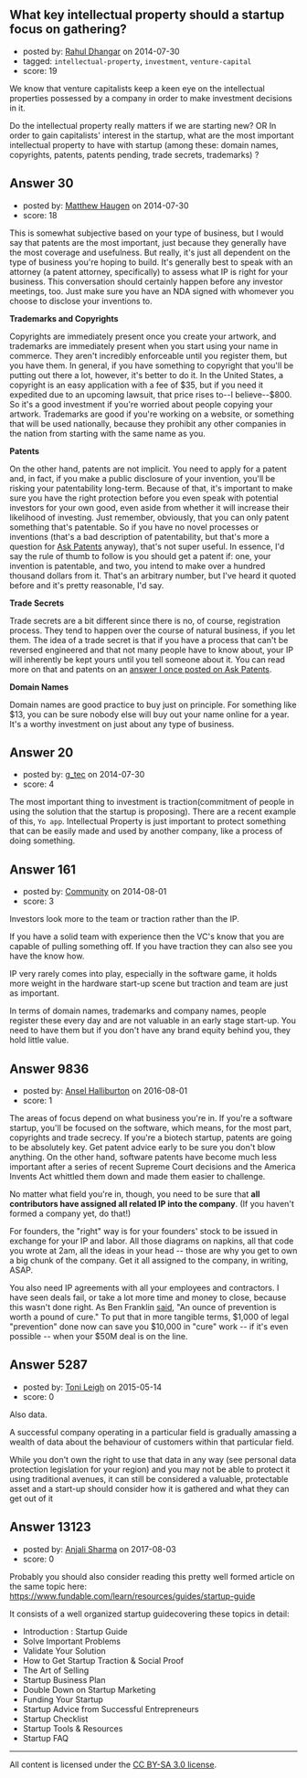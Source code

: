 ## What key intellectual property should a startup focus on gathering?

- posted by: [Rahul Dhangar](https://stackexchange.com/users/2430630/rahul-dhangar) on 2014-07-30
- tagged: `intellectual-property`, `investment`, `venture-capital`
- score: 19

<p>We know that venture capitalists keep a keen eye on the intellectual properties possessed by a company in order to make investment decisions in it.</p>

<p>Do the intellectual property really matters if we are starting new?
OR
In order to gain capitalists' interest in the startup, what are the most important intellectual property to have with startup (among these: domain names, copyrights, patents, patents pending, trade secrets, trademarks) ?</p>



## Answer 30

- posted by: [Matthew Haugen](https://stackexchange.com/users/1325646/matthew-haugen) on 2014-07-30
- score: 18

<p>This is somewhat subjective based on your type of business, but I would say that patents are the most important, just because they generally have the most coverage and usefulness. But really, it's just all dependent on the type of business you're hoping to build. It's generally best to speak with an attorney (a patent attorney, specifically) to assess what IP is right for your business. This conversation should certainly happen before any investor meetings, too. Just make sure you have an NDA signed with whomever you choose to disclose your inventions to.</p>

<p><strong>Trademarks and Copyrights</strong></p>

<p>Copyrights are immediately present once you create your artwork, and trademarks are immediately present when you start using your name in commerce. They aren't incredibly enforceable until you register them, but you have them. In general, if you have something to copyright that you'll be putting out there a lot, however, it's better to do it. In the United States, a copyright is an easy application with a fee of $35, but if you need it expedited due to an upcoming lawsuit, that price rises to--I believe--$800. So it's a good investment if you're worried about people copying your artwork. Trademarks are good if you're working on a website, or something that will be used nationally, because they prohibit any other companies in the nation from starting with the same name as you.</p>

<p><strong>Patents</strong></p>

<p>On the other hand, patents are not implicit. You need to apply for a patent and, in fact, if you make a public disclosure of your invention, you'll be risking your patentability long-term. Because of that, it's important to make sure you have the right protection before you even speak with potential investors for your own good, even aside from whether it will increase their likelihood of investing. Just remember, obviously, that you can only patent something that's patentable. So if you have no novel processes or inventions (that's a bad description of patentability, but that's more a question for <a href="http://patents.stackexchange.com">Ask Patents</a> anyway), that's not super useful. In essence, I'd say the rule of thumb to follow is you should get a patent if: one, your invention is patentable, and two, you intend to make over a hundred thousand dollars from it. That's an arbitrary number, but I've heard it quoted before and it's pretty reasonable, I'd say.</p>

<p><strong>Trade Secrets</strong></p>

<p>Trade secrets are a bit different since there is no, of course, registration process. They tend to happen over the course of natural business, if you let them. The idea of a trade secret is that if you have a process that can't be reversed engineered and that not many people have to know about, your IP will inherently be kept yours until you tell someone about it. You can read more on that and patents on an <a href="https://patents.stackexchange.com/a/7840/10011">answer I once posted on Ask Patents</a>.</p>

<p><strong>Domain Names</strong></p>

<p>Domain names are good practice to buy just on principle. For something like $13, you can be sure nobody else will buy out your name online for a year. It's a worthy investment on just about any type of business.</p>



## Answer 20

- posted by: [g_tec](https://stackexchange.com/users/3486715/g-tec) on 2014-07-30
- score: 4

<p>The most important thing to investment is traction(commitment of people in using the solution that the startup is proposing). There are a recent example of this, <code>Yo app</code>. Intellectual Property is just important to protect something that can be easily made and used by another company, like a process of doing something.</p>



## Answer 161

- posted by: [Community](https://stackexchange.com/users/-1/community) on 2014-08-01
- score: 3

<p>Investors look more to the team or traction rather than the IP.</p>

<p>If you have a solid team with experience then the VC's know that you are capable of pulling something off. If you have traction they can also see you have the know how.</p>

<p>IP very rarely comes into play, especially in the software game, it holds more weight in the hardware start-up scene but traction and team are just as important.</p>

<p>In terms of domain names, trademarks and company names, people register these every day and are not valuable in an early stage start-up. You need to have them but if you don't have any brand equity behind you, they hold little value.</p>



## Answer 9836

- posted by: [Ansel Halliburton](https://stackexchange.com/users/3313301/ansel-halliburton) on 2016-08-01
- score: 1

<p>The areas of focus depend on what business you're in. If you're a software startup, you'll be focused on the software, which means, for the most part, copyrights and trade secrecy. If you're a biotech startup, patents are going to be absolutely key. Get patent advice early to be sure you don't blow anything. On the other hand, software patents have become much less important after a series of recent Supreme Court decisions and the America Invents Act whittled them down and made them easier to challenge.</p>

<p>No matter what field you're in, though, you need to be sure that <strong>all contributors have assigned all related IP into the company</strong>. (If you haven't formed a company yet, do that!)</p>

<p>For founders, the "right" way is for your founders' stock to be issued in exchange for your IP and labor. All those diagrams on napkins, all that code you wrote at 2am, all the ideas in your head -- those are why you get to own a big chunk of the company. Get it all assigned to the company, in writing, ASAP.</p>

<p>You also need IP agreements with all your employees and contractors. I have seen deals fail, or take a lot more time and money to close, because this wasn't done right. As Ben Franklin <a href="https://www.goodreads.com/quotes/247269-an-ounce-of-prevention-is-worth-a-pound-of-cure" rel="nofollow">said</a>, "An ounce of prevention is worth a pound of cure." To put that in more tangible terms, $1,000 of legal "prevention" done now can save you $10,000 in "cure" work -- if it's even possible -- when your $50M deal is on the line.</p>



## Answer 5287

- posted by: [Toni Leigh](https://stackexchange.com/users/1299632/toni-leigh) on 2015-05-14
- score: 0

<p>Also data.</p>

<p>A successful company operating in a particular field is gradually amassing a wealth of data about the behaviour of customers within that particular field.</p>

<p>While you don't own the right to use that data in any way (see personal data protection legislation for your region) and you may not be able to protect it using traditional avenues, it can still be considered a valuable, protectable asset and a start-up should consider how it is gathered and what they can get out of it</p>



## Answer 13123

- posted by: [Anjali Sharma](https://stackexchange.com/users/11478217/anjali-sharma) on 2017-08-03
- score: 0

<p>Probably you should also consider reading this pretty well formed article on the same topic here: <a href="https://www.fundable.com/learn/resources/guides/startup-guide" rel="nofollow noreferrer">https://www.fundable.com/learn/resources/guides/startup-guide</a></p>

<p>It consists of a well organized startup guidecovering these topics in detail:</p>

<ul>
<li>Introduction : Startup Guide</li>
<li>Solve Important Problems</li>
<li>Validate Your Solution</li>
<li>How to Get Startup Traction &amp; Social Proof</li>
<li>The Art of Selling</li>
<li>Startup Business Plan</li>
<li>Double Down on Startup Marketing</li>
<li>Funding Your Startup</li>
<li>Startup Advice from Successful Entrepreneurs</li>
<li>Startup Checklist</li>
<li>Startup Tools &amp; Resources</li>
<li>Startup FAQ</li>
</ul>




---

All content is licensed under the [CC BY-SA 3.0 license](https://creativecommons.org/licenses/by-sa/3.0/).
